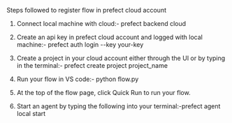 Steps followed to register flow in prefect cloud account

1.  Connect local machine with cloud:-
    prefect backend cloud
 
2. Create an api key in prefect cloud account and logged with local machine:-
   prefect auth login --key your-key
  
3. Create a project in your cloud account either through the UI or by typing in the terminal:-
   prefect create project project_name
  
4. Run your flow in VS code:-
   python flow.py 
  
5.  At the top of the flow page, click Quick Run to run your flow.
  
6.  Start an agent by typing the following into your terminal:-prefect agent local start
  
  
 